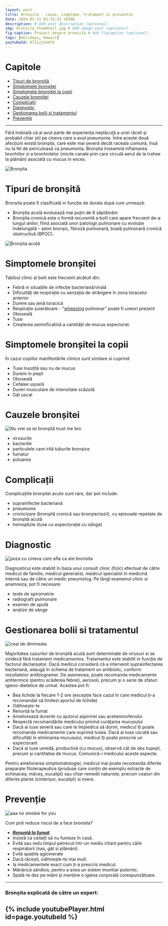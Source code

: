 ```yaml
---
layout: post
title: Bronșita - cauze, simptome, tratament si preventie
date: 2024-01-21 03:33:33 +0300
description: # Add post description (optional)
img: bronsita_thumbnail.jpg # Add image post (optional)
fig-caption: Proiect despre bronșită # Add figcaption (optional)
tags: [Holidays, Hawaii]
youtubeId: 671izjUuUY4
---
```


# **Capitole**
* <A href="#tipuri-de-bronșită">Tipuri de bronșită</A>
* <A href="#simptomele-bronșitei">Simptomele bronșitei</A>
* <A href="#simptomele-bronșitei-la-copii">Simptomele bronșitei la copii</A>
* <A href="#cauzele-bronșitei">Cauzele bronșitei</A>
* <A href="#complicații">Complicații</A>
* <A href="#diagnostic">Diagnostic</A>
* <A href="#gestionarea-bolii-si-tratamentul">Gestionarea bolii si tratamentul</A>
* <A href="#prevenție">Prevenție</A>

---

Fără îndoială că ai avut parte de experiența neplăcută a unei răceli și probabil chiar știi pe cineva care a avut pneumonie. Între aceste două afecțiuni există bronșita, care este mai severă decât raceala comună, însă nu la fel de periculoasă ca pneumonia. Bronșita înseamnă inflamarea bronhiilor si a bronhiolelor (micile canale prin care circulă aerul de la trahee la plămăn) asociată cu mucus in exces.

![Bronșita]({{site.baseurl}}/assets/img/bronsita3.jpg)

# **Tipuri de bronșită**
Bronșita poate fi clasificată in funcție de durata după cum urmează:

* Bronșita acută evoluează mai puțin de 6 săptămăni
* Bronșita cronică este o formă recurentă a bolii care apare frecvent de-a lungul anilor, fiind asociată unor patologii pulmonare cu evoluție îndelungată – astm bronșic, fibroză pulmonară, boală pulmonară cronică obstructivă (BPOC).

![Bronșita acută]({{site.baseurl}}/assets/img/bronsita2.jpg)

# **Simptomele bronșitei**
Tabloul clinic al bolii este frecvent alcătuit din:

* Febră in situațiile de infecție bacteriană/virală
* Dificultăți de respirație cu senzația de strângere în zona toracelui anterior
* Durere sau jenă toracică
* Respirație șuierătoare - “<A href="https://www.youtube.com/watch?v=vHwKTOzLTDY&ab_channel=Bubbsterr">wheezing</A> pulmonar” poate fi uneori prezent
* Oboseală
* Tuse
* Creșterea semnificativă a cantității de mucus expectorat.

# **Simptomele bronșitei la copii**
În cazul copiilor manifestările clinice sunt similare si cuprind:

* Tuse însoțită sau nu de mucus
* Durere in piept
* Oboseală
* Cefalee ușoară
* Dureri musculare de intensitate scăzută
* Gât uscat

# **Cauzele bronșitei**
![Nu vrei sa iei bronșită trust me bro]({{site.baseurl}}/assets/img/bronsita_no_no_2.jpg)
* virusurile
* bacteriile
* particulele care irită tuburile bronșice
* fumatul
* poluarea

# **Complicații**
Complicațiile bronșitei acute sunt rare, dar pot include:

* suprainfecție bacteriană
* pneumonie
* cronicizare (bronșită cronică sau bronșiectazii), cu episoade repetate de bronșită acută
* hemoptizie (tuse cu expectorație cu sânge)

# **Diagnostic**

![poza cu cineva care afla ca are bronsita]({{site.baseurl}}/assets/img/diagnostic.png)

Diagnosticul este stabilit în baza unui consult clinic (fizic) efectuat de către medicul de familie, medicul generalist, medicul specialist în medicină internă sau de către un medic pneumolog. Pe lângî examenul clinic si anamneza, pot fi necesare:

* teste de spirometrie
* radiografii pulmonare
* examen de spută
* analize de sânge

# **Gestionarea bolii si tratamentul**

![ceai de dimineata]({{site.baseurl}}/assets/img/poza_cu_niste_ceai_aia_zic.webp)

Majoritatea cazurilor de bronșită acută sunt determinate de virusuri si se vindecă fără tratament medicamentos. Tratamentul este stabilit in funcție de factorul declanșator. Dacă medicul consideră că a intervenit suprainfectarea bacteriană, adaugă în schema de tratament un antibiotic, conform rezultatelor antibiogramei. De asemenea, poate recomanda medicamente antitermice (pentru scăderea febrei), aerosoli, precum și o serie de sfaturi igieno-dietetice de urmat. Acestea pot fi:

* Bea lichide la fiecare 1-2 ore (excepție face cazul în care medicul ți-a recomandat să limitezi aportul de lichide)
* Odihnește-te
* Renunță la fumat
* Ameliorează durerile cu ajutorul aspirinei sau acetaminofenului
* Respectă recomandările medicului privind curățarea mucusului
* Dacă ai tuse severă sau care te împiedica să dormi, medicul îți poate recomanda medicamente care suprimă tusea. Dacă ai tuse uscată sau dificultăți în eliminarea mucusului, medicul îți poate prescrie un expectorant
* Dacă ai tuse umedă, productivă (cu mucus), observă cât de des tușești, precum și cantitatea de mucus. Comunică-i medicului aceste aspecte.

Pentru ameliorarea simptomatologiei, medicul mai poate recomanda diferite preparate fitoterapeutice (produse care conțin de exemplu extracte de echinacea, măceș, eucalipt) sau chiar remedii naturiste, precum ceaiuri din diferite plante (cimbrișor, eucalipt) si miere.

# Prevenție

![aaa no smokie for you]({{site.baseurl}}/assets/img/man_quitting_smoking.jpg)

Cum poti reduce riscul de a face bronsita?

* **_<u>Renunță la fumat</u>_**
* Insistă ca ceilalți să nu fumeze în casă.
* Evită sau redu timpul petrecut într-un mediu iritant pentru căile respiratorii (nas, gât si plămâni).
* Evită spațiile aglomerate
* Dacă răcești, odihnește-te mai mult.
* Ia medicamentele exact cum ți-a prescris medicul.
* Mănâncă sănătos, pentru a avea un sistem imunitar puternic.
* Spală-te des pe mâini și menține o igiena corporală corespunzătoare.

---
### Bronșita explicată de către un expert:
{% include youtubePlayer.html id=page.youtubeId %}
---
